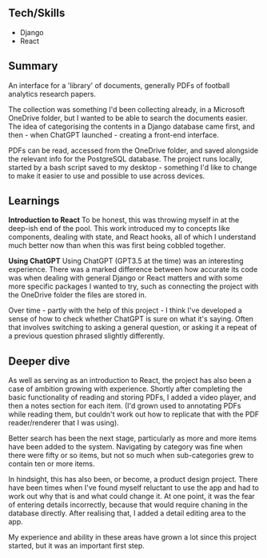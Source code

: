 ## Tech/Skills

- Django
- React

## Summary

An interface for a 'library' of documents, generally PDFs of football analytics research papers.

The collection was something I'd been collecting already, in a Microsoft OneDrive folder, but I wanted to be able to search the documents easier. The idea of categorising the contents in a Django database came first, and then - when ChatGPT launched - creating a front-end interface.

PDFs can be read, accessed from the OneDrive folder, and saved alongside the relevant info for the PostgreSQL database. The project runs locally, started by a bash script saved to my desktop - something I'd like to change to make it easier to use and possible to use across devices.

## Learnings

**Introduction to React**
To be honest, this was throwing myself in at the deep-ish end of the pool. This work introduced my to concepts like components, dealing with state, and React hooks, all of which I understand much better now than when this was first being cobbled together.

**Using ChatGPT**
Using ChatGPT (GPT3.5 at the time) was an interesting experience. There was a marked difference between how accurate its code was when dealing with general Django or React matters and with some more specific packages I wanted to try, such as connecting the project with the OneDrive folder the files are stored in.

Over time - partly with the help of this project - I think I've developed a sense of how to check whether ChatGPT is sure on what it's saying. Often that involves switching to asking a general question, or asking it a repeat of a previous question phrased slightly differently.

## Deeper dive

As well as serving as an introduction to React, the project has also been a case of ambition growing with experience. Shortly after completing the basic functionality of reading and storing PDFs, I added a video player, and then a notes section for each item. (I'd grown used to annotating PDFs while reading them, but couldn't work out how to replicate that with the PDF reader/renderer that I was using).

Better search has been the next stage, particularly as more and more items have been added to the system. Navigating by category was fine when there were fifty or so items, but not so much when sub-categories grew to contain ten or more items.

In hindsight, this has also been, or become, a product design project. There have been times when I've found myself reluctant to use the app and had to work out why that is and what could change it. At one point, it was the fear of entering details incorrectly, because that would require chaning in the database directly. After realising that, I added a detail editing area to the app.

My experience and ability in these areas have grown a lot since this project started, but it was an important first step.
